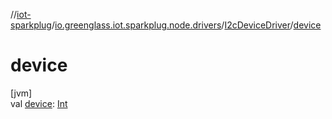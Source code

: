 //[iot-sparkplug](../../../index.md)/[io.greenglass.iot.sparkplug.node.drivers](../index.md)/[I2cDeviceDriver](index.md)/[device](device.md)

# device

[jvm]\
val [device](device.md): [Int](https://kotlinlang.org/api/latest/jvm/stdlib/kotlin/-int/index.html)
